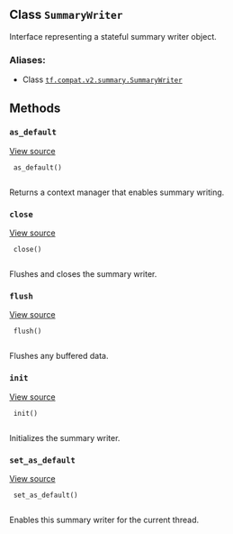 

## Class  `SummaryWriter` 
Interface representing a stateful summary writer object.



### Aliases:

- Class [ `tf.compat.v2.summary.SummaryWriter` ](/api_docs/python/tf/summary/SummaryWriter)



## Methods


###  `as_default` 
[View source](https://github.com/tensorflow/tensorflow/blob/r2.0/tensorflow/python/ops/summary_ops_v2.py#L186-L190)



```
 as_default()
 
```

Returns a context manager that enables summary writing.



###  `close` 
[View source](https://github.com/tensorflow/tensorflow/blob/r2.0/tensorflow/python/ops/summary_ops_v2.py#L200-L202)



```
 close()
 
```

Flushes and closes the summary writer.



###  `flush` 
[View source](https://github.com/tensorflow/tensorflow/blob/r2.0/tensorflow/python/ops/summary_ops_v2.py#L196-L198)



```
 flush()
 
```

Flushes any buffered data.



###  `init` 
[View source](https://github.com/tensorflow/tensorflow/blob/r2.0/tensorflow/python/ops/summary_ops_v2.py#L192-L194)



```
 init()
 
```

Initializes the summary writer.



###  `set_as_default` 
[View source](https://github.com/tensorflow/tensorflow/blob/r2.0/tensorflow/python/ops/summary_ops_v2.py#L181-L184)



```
 set_as_default()
 
```

Enables this summary writer for the current thread.

